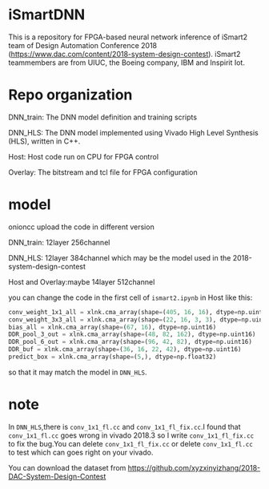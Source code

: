# iSmartDNN
This is a repository for FPGA-based neural network inference of iSmart2 team of Design Automation Conference 2018 (https://www.dac.com/content/2018-system-design-contest). iSmart2 teammembers are from UIUC, the Boeing company, IBM and Inspirit Iot.


# Repo organization
DNN_train: The DNN model definition and training scripts

DNN_HLS: The DNN model implemented using Vivado High Level Synthesis (HLS), written in C++.

Host: Host code run on CPU for FPGA control

Overlay: The bitstream and tcl file for FPGA configuration

# model
onioncc upload the code in different version

DNN_train: 12layer 256channel

DNN_HLS:   12layer 384channel which may be the model used in the 2018-system-design-contest

Host and Overlay:maybe 14layer 512channel

you can change the code in the first cell of `ismart2.ipynb` in Host like this:

```py
conv_weight_1x1_all = xlnk.cma_array(shape=(405, 16, 16), dtype=np.uint16)
conv_weight_3x3_all = xlnk.cma_array(shape=(22, 16, 3, 3), dtype=np.uint16)
bias_all = xlnk.cma_array(shape=(67, 16), dtype=np.uint16)
DDR_pool_3_out = xlnk.cma_array(shape=(48, 82, 162), dtype=np.uint16)
DDR_pool_6_out = xlnk.cma_array(shape=(96, 42, 82), dtype=np.uint16)
DDR_buf = xlnk.cma_array(shape=(36, 16, 22, 42), dtype=np.uint16)
predict_box = xlnk.cma_array(shape=(5,), dtype=np.float32)
```

so that it may match the model in `DNN_HLS`.

# note
In `DNN_HLS`,there is `conv_1x1_fl.cc` and `conv_1x1_fl_fix.cc`.I found that `conv_1x1_fl.cc` goes wrong in vivado 2018.3 so I write `conv_1x1_fl_fix.cc` to fix the bug.You can delete `conv_1x1_fl_fix.cc` or delete `conv_1x1_fl.cc` to test which can goes right on your vivado.

You can download the dataset from https://github.com/xyzxinyizhang/2018-DAC-System-Design-Contest
